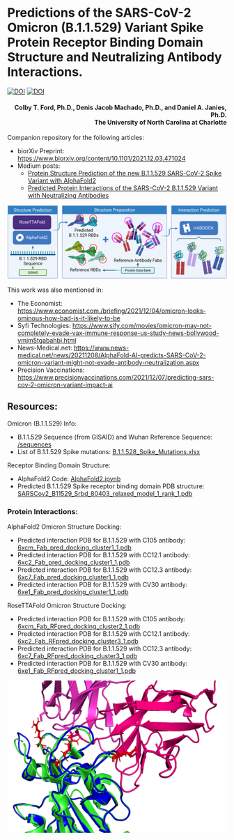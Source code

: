 # Predictions of the SARS-CoV-2 Omicron (B.1.1.529) Variant Spike Protein Receptor Binding Domain Structure and Neutralizing Antibody Interactions.

[![DOI](https://zenodo.org/badge/DOI/10.1101/2021.12.03.471024.svg)](https://www.biorxiv.org/content/10.1101/2021.12.03.471024)
[![DOI](https://zenodo.org/badge/DOI/10.5281/zenodo.5733161.svg)](https://doi.org/10.5281/zenodo.5733161)

<h4 align="right">Colby T. Ford, Ph.D., Denis Jacob Machado, Ph.D., and Daniel A. Janies, Ph.D.<br>The University of North Carolina at Charlotte</h4>


Companion repository for the following articles:
- bior&Chi;iv Preprint: https://www.biorxiv.org/content/10.1101/2021.12.03.471024
- Medium posts:
  - [Protein Structure Prediction of the new B.1.1.529 SARS-CoV-2 Spike Variant with AlphaFold2](https://colbyford.medium.com/protein-structure-prediction-of-b-1-1-529-sars-cov-2-spike-variant-with-alphafold2-39c5bf9cf9ed)
  - [Predicted Protein Interactions of the SARS-CoV-2 B.1.1.529 Variant with Neutralizing Antibodies](https://colbyford.medium.com/predicted-protein-interactions-of-the-sars-cov-2-b-1-1-529-variant-with-neutralizing-antibodies-14dad04b3b61)

<p align="middle"><img src="https://github.com/colbyford/SARS-CoV-2_B.1.1.529_Spike-RBD_Predictions/blob/main/img/process_flow.png?raw=true"></p>

This work was also mentioned in:
- The Economist: https://www.economist.com./briefing/2021/12/04/omicron-looks-ominous-how-bad-is-it-likely-to-be
- Syfi Technologies: https://www.sify.com/movies/omicron-may-not-completely-evade-vax-immune-response-us-study-news-bollywood-vmjm5tgabahbj.html
- News-Medical.net: https://www.news-medical.net/news/20211208/AlphaFold-AI-predicts-SARS-CoV-2-omicron-variant-might-not-evade-antibody-neutralization.aspx
- Precision Vaccinations: https://www.precisionvaccinations.com/2021/12/07/predicting-sars-cov-2-omicron-variant-impact-ai


## Resources:
Omicron (B.1.1.529) Info:
- B.1.1.529 Sequence (from GISAID) and Wuhan Reference Sequence: [/sequences](/sequences)
- List of B.1.1.529 Spike mutations: [B.1.1.528_Spike_Mutations.xlsx](B.1.1.528_Spike_Mutations.xlsx)

Receptor Binding Domain Structure:
- AlphaFold2 Code: [AlphaFold2.ipynb](AlphaFold2.ipynb)
- Predicted B.1.1.529 Spike receptor binding domain PDB structure: [SARSCov2_B11529_Srbd_80403_relaxed_model_1_rank_1.pdb](AlphaFold2_prediction/SARSCov2_B11529_Srbd_80403_relaxed_model_1_rank_1.pdb)

### Protein Interactions:

AlphaFold2 Omicron Structure Docking:
- Predicted interaction PDB for B.1.1.529 with C105 antibody: [6xcm_Fab_pred_docking_cluster1_1.pdb](docking/C105/6xcm_Fab_pred_docking_cluster1_1.pdb)
- Predicted interaction PDB for B.1.1.529 with CC12.1 antibody: [6xc2_Fab_pred_docking_cluster1_1.pdb](docking/CC12.1/6xc2_Fab_pred_docking_cluster1_1.pdb)
- Predicted interaction PDB for B.1.1.529 with CC12.3 antibody: [6xc7_Fab_pred_docking_cluster1_1.pdb](docking/CC12.3/6xc7_Fab_pred_docking_cluster1_1.pdb)
- Predicted interaction PDB for B.1.1.529 with CV30 antibody: [6xe1_Fab_pred_docking_cluster1_1.pdb](docking/CV30/6xe1_Fab_pred_docking_cluster3_1.pdb)

RoseTTAFold Omicron Structure Docking:
- Predicted interaction PDB for B.1.1.529 with C105 antibody: [6xcm_Fab_RFpred_docking_cluster2_1.pdb](docking/C105/6xcm_Fab_RFpred_docking_cluster2_1.pdb)
- Predicted interaction PDB for B.1.1.529 with CC12.1 antibody: [6xc2_Fab_RFpred_docking_cluster3_1.pdb](docking/CC12.1/6xc2_Fab_RFpred_docking_cluster3_1.pdb)
- Predicted interaction PDB for B.1.1.529 with CC12.3 antibody: [6xc7_Fab_RFpred_docking_cluster3_1.pdb ](docking/CC12.3/6xc7_Fab_RFpred_docking_cluster3_1.pdb)
- Predicted interaction PDB for B.1.1.529 with CV30 antibody: [6xe1_Fab_RFpred_docking_cluster1_1.pdb](docking/CV30/6xe1_Fab_RFpred_docking_cluster1_1.pdb)


<p align="middle"><img src="https://github.com/colbyford/SARS-CoV-2_B.1.1.529_Spike-RBD_Predictions/blob/main/comparison/6xc2_vs_B11529pred_white.png?raw=true" width = "600px"></p>
